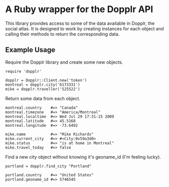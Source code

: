 # A Ruby wrapper for the Dopplr API

This library provides access to some of the data available in Dopplr, the social atlas. It is designed to work by creating instances for each object and calling their methods to return the corresponding data.

## Example Usage

Require the Dopplr library and create some new objects.

    require 'dopplr'
    
    dopplr = Dopplr::Client.new('token')
    montreal = dopplr.city('6173331')
    mike = dopplr.traveller('525522')

Return some data from each object.

    montreal.country    #=> "Canada"
    montreal.timezone   #=> "America/Montreal"
    montreal.localtime  #=> Wed Jul 29 17:31:15 2009
    montreal.latitude   #=> 45.5168
    montreal.longitude  #=> -73.6492
    
    mike.name           #=> "Mike Richards"
    mike.current_city   #=> #<City:0x59a3d0>
    mike.status         #=> "is at home in Montreal"
    mike.travel_today   #=> false

Find a new city object without knowing it's geoname_id (I'm feeling lucky).

    portland = dopplr.find_city "Portland"
    
    portland.country    #=> "United States"
    portland.geoname_id #=> 5746545